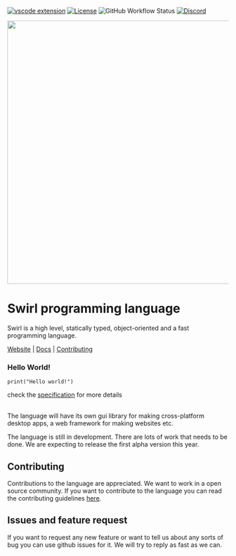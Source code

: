 [![vscode extension](https://img.shields.io/visual-studio-marketplace/v/MrinmoyHaloi.swirl-lang-support?color=blue&label=VSCode%20Extension&logo=visualstudiocode&logoColor=blue&style=flat-square)](https://marketplace.visualstudio.com/items?itemName=MrinmoyHaloi.swirl-lang-support)
[![License](https://img.shields.io/github/license/SwirlLang/Swirl?style=flat-square)](LICENSE)
![GitHub Workflow Status](https://img.shields.io/github/workflow/status/SwirlLang/Swirl/Python%20application?style=flat-square)
[![Discord](https://img.shields.io/discord/894989427628179477?color=blue&label=Discord&logo=Discord&logoColor=white&style=flat-square)](https://discord.gg/RSJ5TUDdqx)

<img width=600 src="https://raw.githubusercontent.com/SwirlLang/branding/main/logos/Swirl-wordmark-logo(transparent).png">

# Swirl programming language
Swirl is a high level, statically typed, object-oriented and a fast programming language.

[Website](https://swirl-lang.vercel.app) |
[Docs](https://swirl-lang.vercel.app/docs) |
[Contributing](./CONTRIBUTING.md)



### Hello World!

```
print("Hello world!")
```

check the [specification](specification.md) for more details

<br>
The language will have its own gui library for making cross-platform desktop apps, a web framework for making websites etc.

The language is still in development. There are lots of work that needs to be done. We are expecting to release the first alpha version this year.

## Contributing

Contributions to the language are appreciated. We want to work in a open source community. If you want to contribute to the language you can read the contributing guidelines [here](CONTRIBUTING.MD).

## Issues and feature request

If you want to request any new feature or want to tell us about any sorts of bug you can use github issues for it. We will try to reply as fast as we can.
